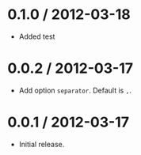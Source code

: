 
0.1.0 / 2012-03-18 
==================

  * Added test

0.0.2 / 2012-03-17 
==================

  * Add option `separator`. Default is `,`.

0.0.1 / 2012-03-17 
==================

  * Initial release.
